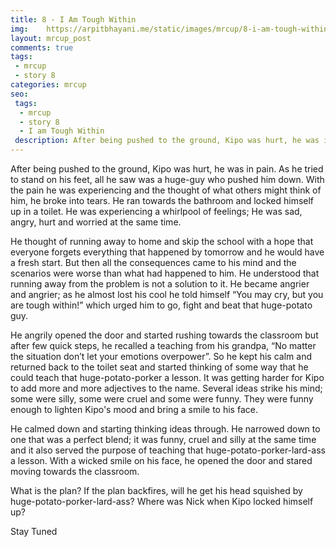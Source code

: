```yaml
---
title: 8 - I Am Tough Within
img:    https://arpitbhayani.me/static/images/mrcup/8-i-am-tough-within.jpg
layout: mrcup_post
comments: true
tags:
 - mrcup
 - story 8
categories: mrcup
seo:
 tags:
  - mrcup
  - story 8
  - I am Tough Within
 description: After being pushed to the ground, Kipo was hurt, he was in pain; As he tried to stand up all he saw was a huge-guy. He almost broke into tears with the pain he was experiencing and the thought of what other might think of him. He immediately ran towards the bathroom and locked himself up in a toilet. He started crying. He was experiencing a whirlpool of feelings; He was sad, angry, hurt and worried at the same time.
---
```


After being pushed to the ground, Kipo was hurt, he was in pain. As he tried to stand on his feet, all he saw was a huge-guy who pushed him down. With the pain he was experiencing and the thought of what others might think of him, he broke into tears. He ran towards the bathroom and locked himself up in a toilet. He was experiencing a whirlpool of feelings; He was sad, angry, hurt and worried at the same time.

He thought of running away to home and skip the school with a hope that everyone forgets everything that happened by tomorrow and he would have a fresh start. But then all the consequences came to his mind and the scenarios were worse than what had happened to him. He understood that running away from the problem is not a solution to it. He became angrier and angrier; as he almost lost his cool he told himself “You may cry, but you are tough within!” which urged him to go, fight and beat that huge-potato guy.

He angrily opened the door and started rushing towards the classroom but after few quick steps, he recalled a teaching from his grandpa, “No matter the situation don’t let your emotions overpower”. So he kept his calm and returned back to the toilet seat and started thinking of some way that he could teach that huge-potato-porker a lesson. It was getting harder for Kipo to add more and more adjectives to the name. Several ideas strike his mind; some were silly, some were cruel and some were funny. They were funny enough to lighten Kipo's mood and bring a smile to his face.

He calmed down and starting thinking ideas through. He narrowed down to one that was a perfect blend; it was funny, cruel and silly at the same time and it also served the purpose of teaching that huge-potato-porker-lard-ass a lesson. With a wicked smile on his face, he opened the door and stared moving towards the classroom.

What is the plan?
If the plan backfires, will he get his head squished by huge-potato-porker-lard-ass?
Where was Nick when Kipo locked himself up?

Stay Tuned
